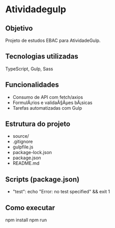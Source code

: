 ﻿# Atividadegulp

## Objetivo
Projeto de estudos EBAC para AtividadeGulp.

## Tecnologias utilizadas
TypeScript, Gulp, Sass

## Funcionalidades
- Consumo de API com fetch/axios
- FormulÃ¡rios e validaÃ§Ãµes bÃ¡sicas
- Tarefas automatizadas com Gulp

## Estrutura do projeto
- source/
- .gitignore
- gulpfile.js
- package-lock.json
- package.json
- README.md

## Scripts (package.json)
- "test": echo "Error: no test specified" && exit 1

## Como executar
npm install
npm run <script>

## Requisitos
- Node.js e gerenciador de pacotes (npm, yarn ou pnpm)
- Git instalado e acesso ao GitHub (gh)
